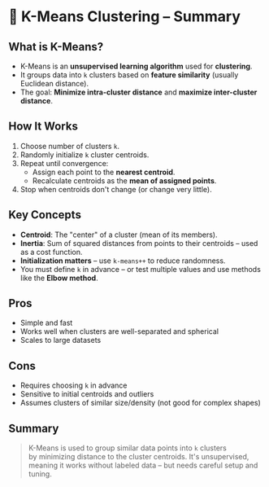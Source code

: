 # 💠 K-Means Clustering – Summary

## What is K-Means?

- K-Means is an **unsupervised learning algorithm** used for **clustering**.
- It groups data into `k` clusters based on **feature similarity** (usually Euclidean distance).
- The goal: **Minimize intra-cluster distance** and **maximize inter-cluster distance**.

## How It Works

1. Choose number of clusters `k`.
2. Randomly initialize `k` cluster centroids.
3. Repeat until convergence:
   - Assign each point to the **nearest centroid**.
   - Recalculate centroids as the **mean of assigned points**.
4. Stop when centroids don't change (or change very little).

## Key Concepts

- **Centroid**: The "center" of a cluster (mean of its members).
- **Inertia**: Sum of squared distances from points to their centroids – used as a cost function.
- **Initialization matters** – use `k-means++` to reduce randomness.
- You must define `k` in advance – or test multiple values and use methods like the **Elbow method**.

## Pros

- Simple and fast
- Works well when clusters are well-separated and spherical
- Scales to large datasets

## Cons

- Requires choosing `k` in advance
- Sensitive to initial centroids and outliers
- Assumes clusters of similar size/density (not good for complex shapes)

## Summary

> K-Means is used to group similar data points into `k` clusters  
> by minimizing distance to the cluster centroids. It's unsupervised,  
> meaning it works without labeled data – but needs careful setup and tuning.
